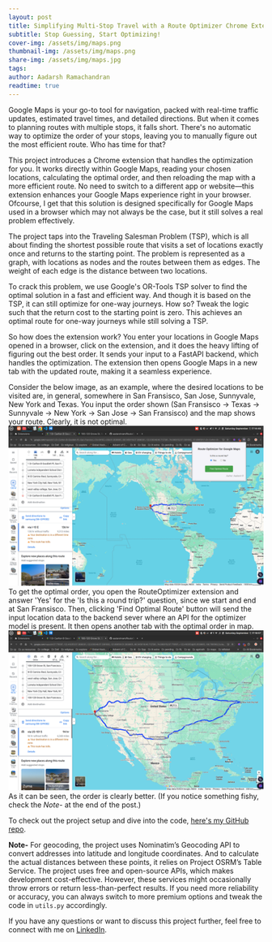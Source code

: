 ```yaml
---
layout: post
title: Simplifying Multi-Stop Travel with a Route Optimizer Chrome Extension for Google Maps
subtitle: Stop Guessing, Start Optimizing!
cover-img: /assets/img/maps.png
thumbnail-img: /assets/img/maps.png
share-img: /assets/img/maps.jpg
tags: 
author: Aadarsh Ramachandran
readtime: true
---
```


Google Maps is your go-to tool for navigation, packed with real-time traffic updates, estimated travel times, and detailed directions. But when it comes to planning routes with multiple stops, it falls short. There's no automatic way to optimize the order of your stops, leaving you to manually figure out the most efficient route. Who has time for that? 

This project introduces a Chrome extension that handles the optimization for you. It works directly within Google Maps, reading your chosen locations, calculating the optimal order, and then reloading the map with a more efficient route. No need to switch to a different app or website—this extension enhances your Google Maps experience right in your browser. Ofcourse, I get that this solution is designed specifically for Google Maps used in a browser which may not always be the case, but it still solves a real problem effectively.

The project taps into the Traveling Salesman Problem (TSP), which is all about finding the shortest possible route that visits a set of locations exactly once and returns to the starting point. The problem is represented as a graph, with locations as nodes and the routes between them as edges. The weight of each edge is the distance between two locations.

To crack this problem, we use Google's OR-Tools TSP solver to find the optimal solution in a fast and efficient way. And though it is based on the TSP, it can still optimize for one-way journeys. How so? Tweak the logic such that the return cost to the starting point is zero. This achieves an optimal route for one-way journeys while still solving a TSP.

So how does the extension work? You enter your locations in Google Maps opened in a browser, click on the extension, and it does the heavy lifting of figuring out the best order. It sends your input to a FastAPI backend, which handles the optimization. The extension then opens Google Maps in a new tab with the updated route, making it a seamless experience.

Consider the below image, as an example, where the desired locations to be visited are, in general, somewhere in San Fransisco, San Jose, Sunnyvale, New York and Texas. You input the order shown (San Fransisco -> Texas -> Sunnyvale -> New York -> San Jose -> San Fransisco) and the map shows your route. Clearly, it is not optimal.
![Example search](/assets/img/before.png)
To get the optimal order, you open the RouteOptimizer extension and answer 'Yes' for the 'Is this a round trip?' question, since we start and end at San Fransisco. Then, clicking 'Find Optimal Route' button will send the input location data to the backend sever where an API for the optimizer model is present. It then opens another tab with the optimal order in map.
![After Optimizing](/assets/img/after.png)
As it can be seen, the order is clearly better. (If you notice something fishy, check the *Note-* at the end of the post.)

To check out the project setup and dive into the code, [here's my GitHub repo](https://github.com/aadarshram/RouteOptimizer/tree/main).

**Note-**
For geocoding, the project uses Nominatim’s Geocoding API to convert addresses into latitude and longitude coordinates. And to calculate the actual distances between these points, it relies on Project OSRM’s Table Service.
The project uses free and open-source APIs, which makes development cost-effective. However, these services might occasionally throw errors or return less-than-perfect results. If you need more reliability or accuracy, you can always switch to more premium options and tweak the code in `utils.py` accordingly.

If you have any questions or want to discuss this project further, feel free to connect with me on [LinkedIn](https://www.linkedin.com/in/aadarsh-ramachandran-881a08293).

